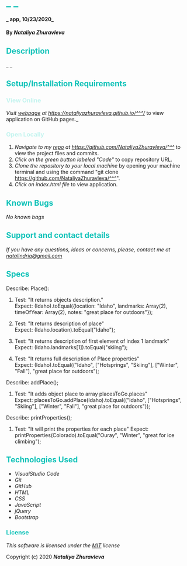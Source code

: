 # <span style="color:#0ec2b8">_ _</span>

#### _  app, 10/23/2020_

#### By _**Nataliya Zhuravleva**_

## <span style="color:#0ec2b8">Description</span>

_ _


## <span style="color:#0ec2b8">Setup/Installation Requirements</span>
### <span style="color:#c4f4ef">View Online</span>
_Visit [ webpage](https://nataliyazhuravleva.github.io/^^^/) at https://nataliyazhuravleva.github.io/^^^/_ to view application on GitHub pages._

### <span style="color:#c4f4ef">Open Locally</span>
1. _Navigate to my [ repo](https://github.com/NataliyaZhuravleva/^^^) at https://github.com/NataliyaZhuravleva/^^^_ to view the project files and commits.
2. _Click on the green button labeled "Code"_ to copy repository URL.
3. _Clone the repository to your local machine_ by opening your machine terminal and using the command "git clone https://github.com/NataliyaZhuravleva/^^^".
4. _Click on index.html file_ to view application.



## <span style="color:#0ec2b8">Known Bugs</span>

_No known bags_

## <span style="color:#0ec2b8">Support and contact details</span>

_If you have any questions, ideas or concerns, please, contact me at [natalindria@gmail.com](mailto:natalindria@gmail.com)_

## <span style="color:#0ec2b8">Specs</span>

Describe: Place():

1. Test: "It returns objects description."<br>
    Expect: (Idaho).toEqual({location: "Idaho", landmarks: Array(2), timeOfYear: Array(2), notes: "great place for outdoors"});

2. Test: "It returns description of place"<br>
    Expect: (Idaho.location).toEqual("Idaho");

3. Test: "It returns description of first element of index 1 landmark"<br>
    Expect: (Idaho.landmarks[1]).toEqual("skiing");

4. Test: "It returns full description of Place properties"<br>
    Expect: (Idaho).toEqual(("Idaho", ["Hotsprings", "Skiing"], ["Winter", "Fall"], "great place for outdoors");

Describe: addPlace();

1. Test: "It adds object place to array placesToGo.places"<br>
    Expect: placesToGo.addPlace(Idaho).toEqual(("Idaho", ["Hotsprings", "Skiing"], ["Winter", "Fall"], "great place for outdoors"));

Describe: printProperties();

1. Test: "It will print the properties for each place"
    Expect: printProperties(Colorado).toEqual("Ouray", "Winter", "great for ice climbing");


## <span style="color:#0ec2b8">Technologies Used</span>

* _VisualStudio Code_
* _Git_
* _GitHub_
* _HTML_
* _CSS_
* _JavaScript_
* _jQuery_
* _Bootstrap_

### <span style="color:#0ec2b8">License</span> 

*This software is licensed under the [MIT](https://choosealicense.com/licenses/mit/) license*

Copyright (c) 2020 **_Nataliya Zhuravleva_**
